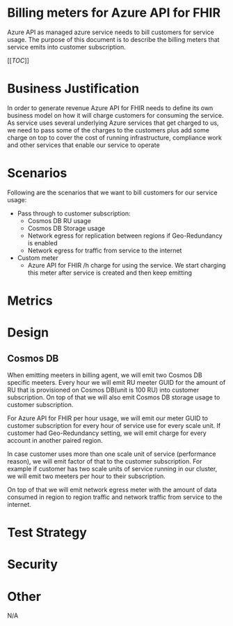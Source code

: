 # Billing meters for Azure API for FHIR

Azure API as managed azure service needs to bill customers for service usage. The purpose of this document is to describe the billing meters that service emits into customer subscription.

[[_TOC_]]

# Business Justification

In order to generate revenue Azure API for FHIR needs to define its own business model on how it will charge customers for consuming the service. As service uses several underlying Azure services that get charged to us, we need to pass some of the charges to the customers plus add some charge on top to cover the cost of running infrastructure, compliance work and other services that enable our service to operate

# Scenarios

Following are the scenarios that we want to bill customers for our service usage:

* Pass through to customer subscription:
    - Cosmos DB RU usage
    - Cosmos DB Storage usage
    - Network egress for replication between regions if Geo-Redundancy is enabled
    - Network egress for traffic from service to the internet
* Custom meter
    - Azure API for FHIR /h charge for using the service. We start charging this meter after service is created and then keep emitting

# Metrics


# Design

## Cosmos DB
When emitting meeters in billing agent, we will emit two Cosmos DB specific meeters. Every hour we will emit RU meeter GUID for the amount of RU that is provisioned on Cosmos DB(unit is 100 RU) into customer subscription. On top of that we will also emit Cosmos DB storage usage to customer subscription.

For Azure API for FHIR per hour usage, we will emit our meter GUID to customer subscription for every hour of service use for every scale unit. If customer had Geo-Redundancy setting, we will emit charge for every account in another paired region.

In case customer uses more than one scale unit of service (performance reason), we will emit factor of that to the customer subscription. For example if customer has two scale units of service running in our cluster, we will emit two meeters per hour to their subscription.

On top of that we will emit network egress meter with the amount of data consumed in region to region traffic and network traffic from service to the internet.

# Test Strategy



# Security



# Other

N/A
